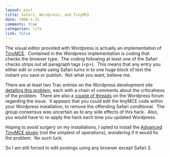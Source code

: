 ```yaml
--- 
layout: post
title: Safari, Wordpress, and TinyMCE
date: 2008-1-25
comments: true
categories: life
link: false
---
```

The visual editor provided with Wordpress is actually an implementation of <a href="http://tinymce.moxiecode.com/" target="_blank" title="TinyMCE">TinyMCE</a>.  Contained in the Wordpress implementation is coding that checks the browser type.  The coding following at least one of the Safari checks strips out all paragraph tags (&lt;p&gt;).  This means that any entry you either edit or create using Safari turns in to one huge block of text the instant you save or publish.  Not what you want, believe me.

There are at least two Trac entries on the Wordpress development site <a href="http://trac.wordpress.org/ticket/4521" target="_blank" title="#4521">detailing this problem</a>, each with a chain of comments about the criticalness of the problem.  There are also a <a href="http://wordpress.org/support/topic/142789" target="_blank" title="Wordpress &gt; Suuport &gt;&gt; Lost Paragraphs">couple of threads</a> on the Wordpress forum regarding the issue.  It appears that you could edit the tinyMCE code within your Wordpress installation, to remove the offending Safari conditional.  The group consensus was uncertain as to any side effects of this hack.  Also, you would have to re-apply the hack each time you updated Wordpress.

Hoping to avoid surgery on my installations, I opted to install the <a href="http://www.mkbergman.com//?page_id=383" target="_blank" title="Advanced TinyMCE Editor">Advanced TinyMCE plugin</a> (not the simplest of operations), wondering if it would fix the problem.  No such luck.

So I am still forced to edit postings using any browser except Safari 3.
